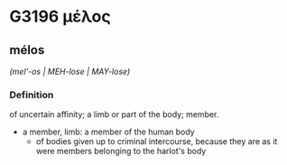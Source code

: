 # G3196 μέλος

## mélos

_(mel'-os | MEH-lose | MAY-lose)_

### Definition

of uncertain affinity; a limb or part of the body; member.

- a member, limb: a member of the human body
  - of bodies given up to criminal intercourse, because they are as it were members belonging to the harlot's body

